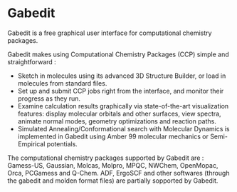 # Gabedit

Gabedit is a free graphical user interface for computational chemistry packages.

Gabedit makes using Computational Chemistry Packages (CCP) simple and straightforward :

 * Sketch in molecules using its advanced 3D Structure Builder, or load in molecules from standard files. 
 * Set up and submit CCP jobs right from the interface, and monitor their progress as they run. 
 * Examine calculation results graphically via state-of-the-art visualization features: display molecular orbitals and other surfaces, view spectra, animate normal modes, geometry optimizations and reaction paths. 
 * Simulated Annealing/Conformational search with Molecular Dynamics is implemented in Gabedit using Amber 99 molecular mechanics or Semi-Empirical potentials.

The computational chemistry packages supported by Gabedit are : Gamess-US, Gaussian, Molcas, Molpro, MPQC, NWChem, OpenMopac, Orca, PCGamess and Q-Chem. ADF, ErgoSCF and other softwares (through the gabedit and molden format files) are partially sopported by Gabedit.
